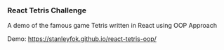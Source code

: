 ### React Tetris Challenge

A demo of the famous game Tetris written in React using OOP Approach

Demo: https://stanleyfok.github.io/react-tetris-oop/
